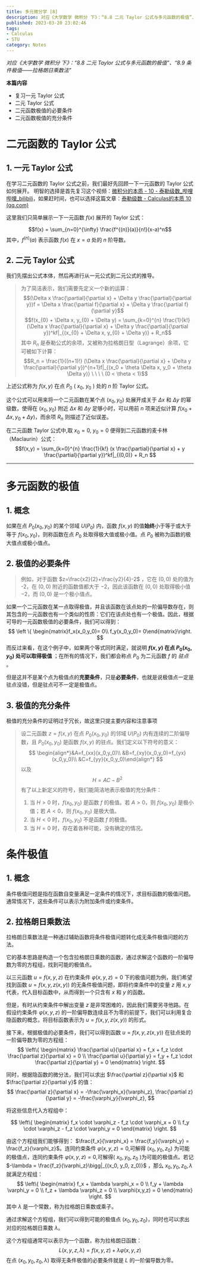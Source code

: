 ```yaml
---
title: 多元微分学 [8]
description: 对应《大学数学 微积分 下》：“8.8 二元 Taylor 公式与多元函数的极值”、“8.9 条件极值——拉格朗日乘数法”
published: 2023-03-20 23:02:46
tags:
- Calculas
- STU
category: Notes
---
```


*对应《大学数学 微积分 下》：“8.8 二元 Taylor 公式与多元函数的极值”、“8.9 条件极值——拉格朗日乘数法”*


**本篇内容**
- 复习一元 Taylor 公式
- 二元 Taylor 公式
- 二元函数极值的必要条件
- 二元函数极值的充分条件

<!--more-->

# 二元函数的 Taylor 公式

## 1. 一元 Taylor 公式
在学习二元函数的 Taylor 公式之前，我们最好先回顾一下一元函数的 Taylor 公式如何展开。
明智的选择是首先复习这个视频：[微积分的本质 - 10 - 泰勒级数_哔哩哔哩_bilibili](https://www.bilibili.com/video/BV1Gx411Y7cz/?spm_id_from=..search-card.all.click&vd_source=fdfd8451279302b7750ea2a395a2fe38)，如果赶时间，也可以选择这篇文章：[泰勒级数 - Calculas的本质 10 (qq.com)](https://mp.weixin.qq.com/s?__biz=MzAxNzg3MTE3Ng==&mid=2247486872&idx=1&sn=c85aa3e1875ab3d71ba935c812f648aa&chksm=9bdfb5bfaca83ca955824a674d2ae4c49a9fb5318bd9629d522d467a2df415995c937ed21d2e&scene=27)

这里我们只简单展示一下一元函数 $f(x)$ 展开的 Taylor 公式：

$$f(x) = \sum_{n=0}^{\infty} \frac{f^{(n)}(a)}{n!}(x-a)^n$$
其中，$f^{(n)}(a)$ 表示函数 $f(x)$ 在 $x=a$ 处的 $n$ 阶导数。

## 2. 二元 Taylor 公式

我们先摆出公式本体，然后再进行从一元公式到二元公式的推导。

>为了简洁表示，我们需要先定义一个新的运算：
>$$(\Delta x \frac{\partial}{\partial x} + \Delta y \frac{\partial}{\partial y})f = \Delta x \frac{\partial f}{\partial x} + \Delta y \frac{\partial f}{\partial y}$$
>$$f(x_{0} + \Delta x, y_{0} + \Delta y) = \sum_{k=0}^{n} \frac{1}{k!} (\Delta x \frac{\partial}{\partial x} + \Delta y \frac{\partial}{\partial y})^kf|_{(x_{0} + \Delta x, y_{0} + \Delta y)} + R_n$$
>其中 $R_n$ 是泰勒公式的余项，又被称为拉格朗日型（Lagrange）余项，它可被如下计算：
>$$R_n = \frac{1}{(n+1)!} (\Delta x \frac{\partial}{\partial x} + \Delta y \frac{\partial}{\partial y})^{n+1}f|_{(x_0 + \theta \Delta x, y_0 + \theta \Delta y)} \ \ \ \ (0 < \theta < 1)$$


上述公式称为 $f(x, y)$ 在点 $P_ {0}\ (\ x_ {0},\ y_{0}\  )$ 处的 $n$ 阶 Taylor 公式。

这个公式可以用来将一个二元函数在某个点 $(x_0, y_0)$ 处展开成关于 $\Delta x$ 和 $\Delta y$ 的幂级数，使得在 $(x_0, y_0)$ 附近 $\Delta x$ 和 $\Delta y$ 足够小时，可以用前 $n$ 项来近似计算 $f(x_0 + \Delta x, y_0 + \Delta y)$，而余项 $R_n$ 则描述了近似误差。


在二元函数 Taylor 公式中,取 $x_ {0} =0,\ y_ {0} = 0$ 便得到二元函数的麦卡林（Maclaurin）公式：
$$f(x,y) = \sum_{k=0}^{n} \frac{1}{k!} (x \frac{\partial}{\partial x} + y \frac{\partial}{\partial y})^kf|_{(0,0)} + R_n $$

---


# 多元函数的极值

## 1. 概念
如果在点 $P_0(x_0,y_0)$ 的某个邻域 $U(P_0)$ 内，函数 $f(x,y)$ 的值**始终**小于等于或大于等于 $f(x_0,y_0)$，则称函数在点 $P_0$ 处取得极大值或极小值。点 $P_0$ 被称为函数的极大值点或极小值点。

## 2. 极值的必要条件
>例如，对于函数 $z=\frac{x2}{2}+\frac{y2}{4}-2$ ，它在 $(0, 0)$ 处的值为 -2，在 $(0, 0)$ 附近的函数值都大于 $-2$，因此该函数在 $(0, 0)$ 处取得极小值 $-2$，而 $(0, 0)$ 是一个极小值点。

如果一个二元函数在某一点取得极值，并且该函数在该点处的一阶偏导数存在，则其包含的一元函数也有一个类似的性质：它们在该点处也有一个极值。因此，根据可导的一元函数极值的必要条件，我们可以得到：
$$
\left \{ \begin{matrix}f_x(x_0,y_0)= 0\\
f_y(x_0,y_0)= 0\end{matrix}\right.
$$
而反过来看，在这个例子中，如果两个等式同时满足，就说明 **$f(x,y)$ 在点 $P_0(x_0,y_0)$ 处可以取得极值** ；在所有的情况下，我们都会称点 $P_0$ 为二元函数 $f$ 的 *驻点* 。

但是这并不是某个点为极值点的**充要条件**，只是**必要条件**，也就是说极值点一定是驻点没错，但是驻点可不一定是极值点。

## 3. 极值的充分条件
极值的充分条件的证明过于冗长，故这里只提主要内容和注意事项

>设二元函数 $z=f(x,y)$ 在点 $P_0(x_0,y_0)$ 的邻域 $U(P_0)$ 内有连续的二阶偏导数，且 $P_0(x_0,y_0)$ 是函数 $f(x,y)$ 的驻点。我们定义以下符号的意义：
$$
\begin{align*}&A=f_{xx}(x_0,y_0)\\
&B=f_{xy}(x_0,y_0)=f_{yx}(x_0,y_0)\\ 
&C=f_{yy}(x_0,y_0)\end{align*}
$$ 
以及 
$$
H=AC-B^2
$$ 
有了以上新定义的符号，我们能简洁地表示极值的充分条件：
>1. 当 $H>0$ 时，$f(x_0,y_0)$ 是函数 $f$ 的极值。若 $A>0$，则 $f(x_0,y_0)$ 是极小值；若 $A<0$，则 $f(x_0,y_0)$ 是极大值。 
>2. 当 $H<0$ 时，$f(x_0,y_0)$ 不是函数 $f$ 的极值。
>3. 当 $H=0$ 时，存在着各种可能，没有确定的情况。



# 条件极值
## 1. 概念
条件极值问题是指在函数自变量满足一定条件的情况下，求目标函数的极值问题。通常情况下，这些条件可以表示为附加条件或约束条件。

## 2. 拉格朗日乘数法
拉格朗日乘数法是一种通过辅助函数将条件极值问题转化成无条件极值问题的方法。

它的基本思路是构造一个包含拉格朗日乘数的函数，通过求解这个函数的一阶偏导数为零的方程组，找到可能的极值点。

以三元函数 $u=f(x,y,z)$ 在约束条件 $\varphi(x,y,z)=0$ 下的极值问题为例，我们希望找到函数 $u=f(x,y,z(x,y))$ 的无条件极值问题，即将约束条件中的变量 $z$ 用 $x,y$ 代表，代入目标函数中，从而得到一个只含有 $x$ 和 $y$ 的函数。

但是，有时从约束条件中解出变量 $z$ 是非常困难的，因此我们需要另寻他路。在假设约束条件 $\varphi(x,y,z)$ 的一阶偏导数连续且不为零的前提下，我们可以利用复合隐函数的概念，将目标函数表示为 $u=f(x,y,z(x,y))$ 的形式。

接下来，根据极值的必要条件，我们可以得到函数 $u=f(x,y,z(x,y))$ 在驻点处的一阶偏导数为零的方程组：
$$
\left\{
\begin{matrix}
\frac{\partial u}{\partial x} = f_x + f_z \cdot \frac{\partial z}{\partial x} = 0 \\
\frac{\partial u}{\partial y} = f_y + f_z \cdot \frac{\partial z}{\partial y} = 0
\end{matrix}
\right.
$$

同时，根据隐函数的微分法，我们可以求出 $\frac{\partial z}{\partial x}$ 和 $\frac{\partial z}{\partial y}$ 的值：
$$
\frac{\partial z}{\partial x} = -\frac{\varphi_x}{\varphi_z}, \frac{\partial z}{\partial y} = -\frac{\varphi_y}{\varphi_z},
$$

将这些信息代入方程组中：

$$
\left\{
\begin{matrix}
f_x \cdot \varphi_z - f_z \cdot \varphi_x = 0 \\
f_y \cdot \varphi_z - f_z \cdot \varphi_y = 0
\end{matrix}
\right.
$$

由这个方程组我们能够得到： $\frac{f_x}{\varphi_x} = \frac{f_y}{\varphi_y} = \frac{f_z}{\varphi_z}$。连同约束条件 $\varphi(x,y,z)=0$,可解得  $(x_ {0},  y_ {0} , z_ {0})$ 为可能的极值点，连同约束条件 $\varphi (x,y,z)=0$,可解得( $x_ {0}  ,  y_ {0}  ,  z_ {0}$ )为可能的极值点。若记 $-\lambda = \frac{f_z}{\varphi_z}\bigg|_{(x_0, y_0, z_0)}$ ，那么 $x_0, y_0, z_0, \lambda$ 就满足方程组：
$$
\left\{
\begin{matrix}
f_x + \lambda \varphi_x = 0 \\
f_y + \lambda \varphi_y = 0 \\
f_z + \lambda \varphi_z = 0 \\
\varphi(x,y,z) = 0
\end{matrix}
\right.
$$
其中 $\lambda$ 是一个常数，称为拉格朗日乘数或乘子。

通过求解这个方程组，我们可以得到可能的极值点 $(x_0,y_0,z_0)$，同时也可以求出对应的拉格朗日乘数 $\lambda$。

这个方程组通常可以表示为一个函数，称为拉格朗日函数：
$$L(x,y,z,\lambda)=f(x,y,z)+\lambda\varphi(x,y,z)$$
在点 $(x_0,y_0,z_0,\lambda)$ 取得无条件极值的必要条件就是 $L$ 的一阶偏导数为零。




